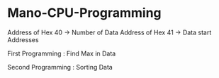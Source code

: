 # Mano-CPU-Programming

Address of Hex 40 -> Number of Data
Address of Hex 41 -> Data start Addresses

First Programming : Find Max in Data

Second Programming : Sorting Data
